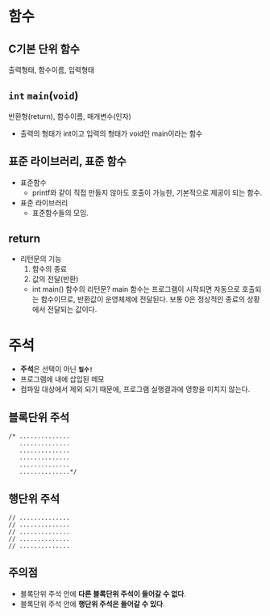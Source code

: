 # 함수
## C기본 단위 함수
출력형태, 함수이름, 입력형태
## **`int`**  **`main`**(**`void`**)
반환형(return), 함수이름, 매개변수(인자)
- 출력의 형태가 int이고 입력의 형태가 void인 main이라는 함수

## 표준 라이브러리, 표준 함수
- 표준함수
    - printf와 같이 직접 만들지 않아도 호출이 가능한, 기본적으로 제공이 되는 함수.
- 표준 라이브러리
    - 표준함수들의 모임.

## return
- 리턴문의 기능
    1. 함수의 종료
    2. 값의 전달(반환)
    - int main() 함수의 리턴문?
        main 함수는 프로그램이 시작되면 자동으로 호출되는 함수이므로, 반환값이 운영체제에 전달된다.
        보통 0은 정상적인 종료의 상황에서 전달되는 값이다.




# 주석
- **주석**은 선택이 아닌 **`필수!`**
- 프로그램에 내에 삽입된 메모
- 컴파일 대상에서 제외 되기 때문에, 프로그램 실행결과에 영향을 미치지 않는다.

## 블록단위 주석
    /* ..............
       ..............
       ..............
       ..............
       ..............
       ..............*/
       
## 행단위 주석
    // ..............
    // ..............
    // ..............
    // ..............
    // ..............

## 주의점
- 블록단위 주석 안에 **다른 블록단위 주석이 들어갈 수 없다**.
- 블록단위 주석 안에 **행단위 주석은 들어갈 수 있다**.
